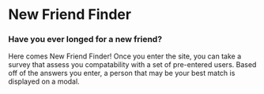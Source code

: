 # New Friend Finder

### Have you ever longed for a new friend?
Here comes New Friend Finder! Once you enter the site, you can take a survey that assess you compatability with a set of pre-entered users. Based off of the answers you enter, a person that may be your best match is displayed on a modal.
